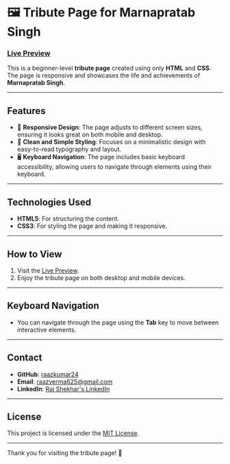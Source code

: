 # 🖼️ Tribute Page for Marnapratab Singh

### [Live Preview](https://raazkumar24.github.io/atribute-page/)

This is a beginner-level **tribute page** created using only **HTML** and **CSS**. The page is responsive and showcases the life and achievements of **Marnapratab Singh**.

---

## Features  
- 📱 **Responsive Design**: The page adjusts to different screen sizes, ensuring it looks great on both mobile and desktop.  
- 🎨 **Clean and Simple Styling**: Focuses on a minimalistic design with easy-to-read typography and layout.  
- 🖥️ **Keyboard Navigation**: The page includes basic keyboard accessibility, allowing users to navigate through elements using their keyboard.

---

## Technologies Used  
- **HTML5**: For structuring the content.  
- **CSS3**: For styling the page and making it responsive.

---

## How to View  
1. Visit the [Live Preview](https://raazkumar24.github.io/atribute-page/).
2. Enjoy the tribute page on both desktop and mobile devices.

---

## Keyboard Navigation  
- You can navigate through the page using the **Tab** key to move between interactive elements.

---

## Contact  
- **GitHub**: [raazkumar24](https://github.com/raazkumar24)  
- **Email**: raazverma625@gmail.com  
- **LinkedIn**: [Raj Shekhar's LinkedIn](https://www.linkedin.com/in/raj-shekhar-799898214)

---

## License  
This project is licensed under the [MIT License](./LICENSE).

---

Thank you for visiting the tribute page! 🌟
